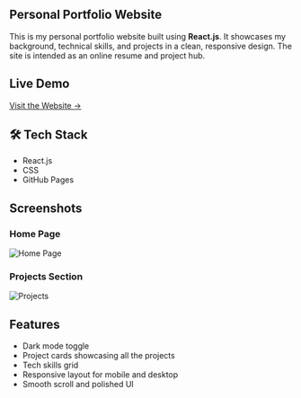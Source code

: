 ## Personal Portfolio Website

This is my personal portfolio website built using **React.js**. 
It showcases my background, technical skills, and projects in a clean, 
responsive design. The site is intended as an online resume and project hub.

## Live Demo
[Visit the Website →](https://paryal58.github.io)

## 🛠 Tech Stack
- React.js
- CSS
- GitHub Pages

## Screenshots

### Home Page
![Home Page](https://github.com/user-attachments/assets/1f933d9e-a525-4ea7-8be5-3cd4c0b651f6)

### Projects Section
![Projects](https://github.com/user-attachments/assets/108a219e-4f3c-4cc1-85bf-100dd78f02cc)

## Features
- Dark mode toggle
- Project cards showcasing all the projects
- Tech skills grid
- Responsive layout for mobile and desktop
- Smooth scroll and polished UI
